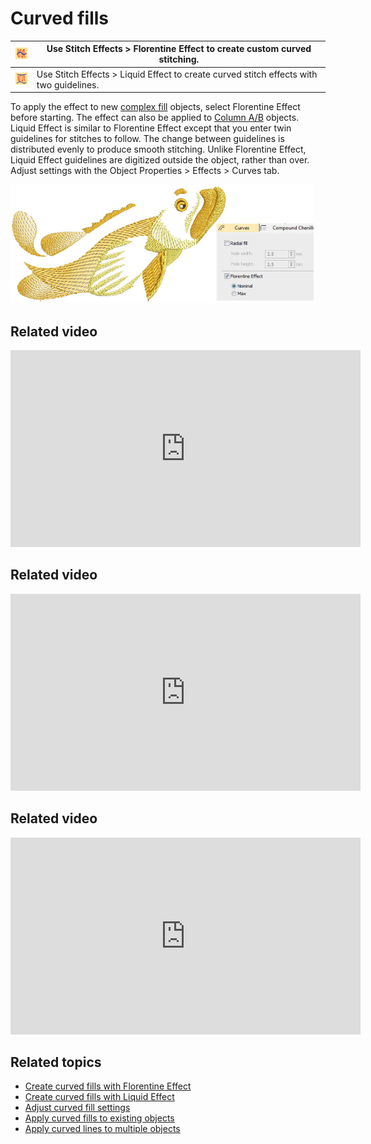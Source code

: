 # Curved fills

| ![FlorentineEffect.png](assets/FlorentineEffect.png) | Use Stitch Effects > Florentine Effect to create custom curved stitching.               |
| ---------------------------------------------------- | --------------------------------------------------------------------------------------- |
| ![LiquidEffect.png](assets/LiquidEffect.png)         | Use Stitch Effects > Liquid Effect to create curved stitch effects with two guidelines. |

To apply the effect to new [complex fill](../../glossary/glossary) objects, select Florentine Effect before starting. The effect can also be applied to [Column A/B](../../glossary/glossary) objects. Liquid Effect is similar to Florentine Effect except that you enter twin guidelines for stitches to follow. The change between guidelines is distributed evenly to produce smooth stitching. Unlike Florentine Effect, Liquid Effect guidelines are digitized outside the object, rather than over. Adjust settings with the Object Properties > Effects > Curves tab.

![LiquidEffectSample.png](assets/LiquidEffectSample.png)

## Related video

<iframe width="560" height="315" src="https://www.youtube.com/embed/u5PubKMdBLs?si=Xaz7T9fDNEtpes8j" title="YouTube video player" frameborder="0" allow="accelerometer; autoplay; clipboard-write; encrypted-media; gyroscope; picture-in-picture; web-share" allowfullscreen></iframe>

## Related video

<iframe src="https://www.youtube.com/embed/0rlX2MmSbpY" frameborder="0" 
		 allow="accelerometer; autoplay; encrypted-media; gyroscope; picture-in-picture" 
		 allowfullscreen="" style="width: 560px; height: 315px;">
<p>&#160;</p>
</iframe>

## Related video

<iframe src="https://www.youtube.com/embed/pFEJMT9Silc" frameborder="0" 
		 allow="accelerometer; autoplay; encrypted-media; gyroscope; picture-in-picture" 
		 allowfullscreen="" style="width: 560px; height: 315px;">
<p>&#160;</p>
</iframe>

## Related topics

- [Create curved fills with Florentine Effect](../../Decorative/curves/Create_curved_fills_with_Florentine_Effect)
- [Create curved fills with Liquid Effect](../../Decorative/curves/Create_curved_fills_with_Liquid_Effect)
- [Adjust curved fill settings](../../Decorative/curves/Adjust_curved_fill_settings)
- [Apply curved fills to existing objects](../../Decorative/curves/Apply_curved_fills_to_existing_objects)
- [Apply curved lines to multiple objects](../../Decorative/curves/Apply_curved_lines_to_multiple_objects)
